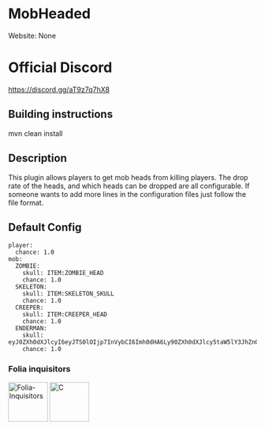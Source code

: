 # MobHeaded
Website: None

# Official Discord 

https://discord.gg/aT9z7q7hX8

## Building instructions

mvn clean install

## Description

This plugin allows players to get mob heads from killing players. The drop rate of the heads, and which heads can be dropped are all configurable. If someone wants to add more lines in the configuration files just follow the file format.
 
## Default Config

```
player:
  chance: 1.0
mob:
  ZOMBIE:
    skull: ITEM:ZOMBIE_HEAD
    chance: 1.0
  SKELETON:
    skull: ITEM:SKELETON_SKULL
    chance: 1.0
  CREEPER:
    skull: ITEM:CREEPER_HEAD
    chance: 1.0
  ENDERMAN:
    skull: eyJ0ZXh0dXJlcyI6eyJTS0lOIjp7InVybCI6Imh0dHA6Ly90ZXh0dXJlcy5taW5lY3JhZnQubmV0L3RleHR1cmUvN2E1OWJiMGE3YTMyOTY1YjNkOTBkOGVhZmE4OTlkMTgzNWY0MjQ1MDllYWRkNGU2YjcwOWFkYTUwYjljZiJ9fX0=
    chance: 1.0

```

### Folia inquisitors

[<img src="https://github.com/Folia-Inquisitors.png" width=80 alt="Folia-Inquisitors">](https://github.com/orgs/Folia-Inquisitors/repositories)
[<img src="https://github.com/HSGamerpng" width=80 alt="C">](https://github.com/HSGamer)
